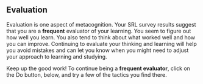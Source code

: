 ## Evaluation

Evaluation is one aspect of metacognition. Your SRL survey results suggest that you are a **frequent** evaluator of your learning. You seem to figure out how well you learn. You also tend to think about what worked well and how you can improve. Continuing to evaluate your thinking and learning will help you avoid mistakes and can let you know when you might need to adjust your approach to learning and studying. 

Keep up the good work! To continue being a **frequent evaluator**, click on the Do button, below, and try a few of the tactics you find there.
